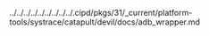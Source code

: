 ../../../../../../../../../.cipd/pkgs/31/_current/platform-tools/systrace/catapult/devil/docs/adb_wrapper.md